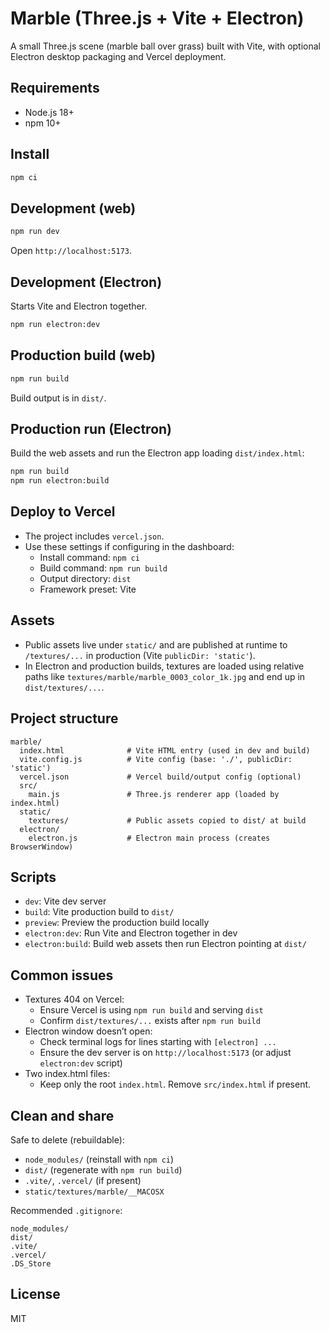 # Marble (Three.js + Vite + Electron)

A small Three.js scene (marble ball over grass) built with Vite, with optional Electron desktop packaging and Vercel deployment.

## Requirements
- Node.js 18+
- npm 10+

## Install
```bash
npm ci
```

## Development (web)
```bash
npm run dev
```
Open `http://localhost:5173`.

## Development (Electron)
Starts Vite and Electron together.
```bash
npm run electron:dev
```

## Production build (web)
```bash
npm run build
```
Build output is in `dist/`.

## Production run (Electron)
Build the web assets and run the Electron app loading `dist/index.html`:
```bash
npm run build
npm run electron:build
```

## Deploy to Vercel
- The project includes `vercel.json`.
- Use these settings if configuring in the dashboard:
  - Install command: `npm ci`
  - Build command: `npm run build`
  - Output directory: `dist`
  - Framework preset: Vite

## Assets
- Public assets live under `static/` and are published at runtime to `/textures/...` in production (Vite `publicDir: 'static'`).
- In Electron and production builds, textures are loaded using relative paths like `textures/marble/marble_0003_color_1k.jpg` and end up in `dist/textures/...`.

## Project structure
```
marble/
  index.html              # Vite HTML entry (used in dev and build)
  vite.config.js          # Vite config (base: './', publicDir: 'static')
  vercel.json             # Vercel build/output config (optional)
  src/
    main.js               # Three.js renderer app (loaded by index.html)
  static/
    textures/             # Public assets copied to dist/ at build
  electron/
    electron.js           # Electron main process (creates BrowserWindow)
```

## Scripts
- `dev`: Vite dev server
- `build`: Vite production build to `dist/`
- `preview`: Preview the production build locally
- `electron:dev`: Run Vite and Electron together in dev
- `electron:build`: Build web assets then run Electron pointing at `dist/`

## Common issues
- Textures 404 on Vercel:
  - Ensure Vercel is using `npm run build` and serving `dist`
  - Confirm `dist/textures/...` exists after `npm run build`
- Electron window doesn’t open:
  - Check terminal logs for lines starting with `[electron] ...`
  - Ensure the dev server is on `http://localhost:5173` (or adjust `electron:dev` script)
- Two index.html files:
  - Keep only the root `index.html`. Remove `src/index.html` if present.

## Clean and share
Safe to delete (rebuildable):
- `node_modules/` (reinstall with `npm ci`)
- `dist/` (regenerate with `npm run build`)
- `.vite/`, `.vercel/` (if present)
- `static/textures/marble/__MACOSX`

Recommended `.gitignore`:
```
node_modules/
dist/
.vite/
.vercel/
.DS_Store
```

## License
MIT
